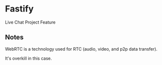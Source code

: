 # Fastify

Live Chat Project Feature

## Notes

WebRTC is a technology used for RTC (audio, video, and p2p data transfer). 

It's overkill in this case.
